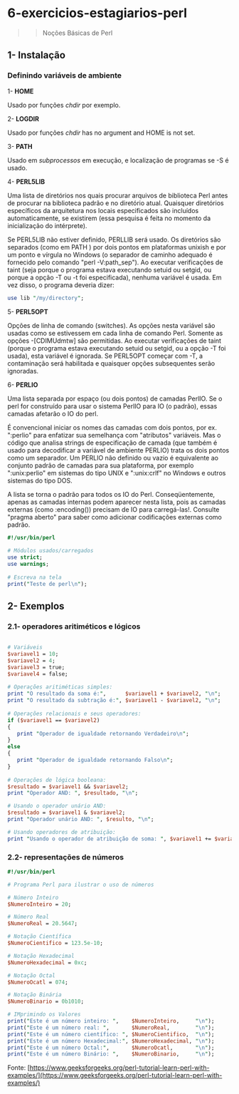 # 6-exercicios-estagiarios-perl
>> Noções Básicas de Perl

## 1- Instalação

### Definindo variáveis de ambiente

1- **HOME**

Usado por funções *chdir* por exemplo.

2- **LOGDIR**

Usado por funções *chdir* has no argument and HOME is not set.

3- **PATH**

Usado em *subprocessos* em execução, e localização de programas se -S é usado.

4- **PERL5LIB**

Uma lista de diretórios nos quais procurar arquivos de biblioteca Perl antes de procurar na biblioteca padrão e no diretório atual. Quaisquer diretórios específicos da arquitetura nos locais especificados são incluídos automaticamente, se existirem (essa pesquisa é feita no momento da inicialização do intérprete).

Se PERL5LIB não estiver definido, PERLLIB será usado. Os diretórios são separados (como em PATH ) por dois pontos em plataformas unixish e por um ponto e vírgula no Windows (o separador de caminho adequado é fornecido pelo comando "perl -V:path_sep").
Ao executar verificações de taint (seja porque o programa estava executando setuid ou setgid, ou porque a opção -T ou -t foi especificada), nenhuma variável é usada. Em vez disso, o programa deveria dizer:

```perl
use lib "/my/directory";
```

5- **PERL5OPT**

Opções de linha de comando (switches). As opções nesta variável são usadas como se estivessem em cada linha de comando Perl. Somente as opções -[CDIMUdmtw] são permitidas. Ao executar verificações de taint (porque o programa estava executando setuid ou setgid, ou a opção -T foi usada), esta variável é ignorada. Se PERL5OPT começar com -T, a contaminação será habilitada e quaisquer opções subsequentes serão ignoradas.

6- **PERLIO**

Uma lista separada por espaço (ou dois pontos) de camadas PerlIO. Se o perl for construído para usar o sistema PerlIO para IO (o padrão), essas camadas afetarão o IO do perl.

É convencional iniciar os nomes das camadas com dois pontos, por ex. ":perlio" para enfatizar sua semelhança com "atributos" variáveis. Mas o código que analisa strings de especificação de camada (que também é usado para decodificar a variável de ambiente PERLIO) trata os dois pontos como um separador.
Um PERLIO não definido ou vazio é equivalente ao conjunto padrão de camadas para sua plataforma, por exemplo ":unix:perlio" em sistemas do tipo UNIX e ":unix:crlf" no Windows e outros sistemas do tipo DOS.

A lista se torna o padrão para todos os IO do Perl. Conseqüentemente, apenas as camadas internas podem aparecer nesta lista, pois as camadas externas (como :encoding()) precisam de IO para carregá-las!. Consulte "pragma aberto" para saber como adicionar codificações externas como padrão.

```perl
#!/usr/bin/perl 
	
# Módulos usados/carregados
use strict; 
use warnings; 
	
# Escreva na tela
print("Teste de perl\n");
```

## 2- Exemplos

### 2.1- operadores aritiméticos e lógicos

```perl

# Variáveis
$variavel1 = 10;
$variavel2 = 4; 
$variavel3 = true;
$variavel4 = false;
    
# Operações aritiméticas simples:
print "O resultado da soma é:",      $variavel1 + $variavel2, "\n";
print "O resultado da subtração é:", $variavel1 - $variavel2, "\n";
  
# Operações relacionais e seus operadores:
if ($variavel1 == $variavel2)
{
   print "Operador de igualdade retornando Verdadeiro\n";
}
else
{
   print "Operador de igualdade retornando Falso\n";
}
 
# Operações de lógica booleana:
$resultado = $variavel1 && $variavel2;
print "Operador AND: ", $resultado, "\n";

# Usando o operador unário AND:
$resultado = $variavel1 & $variavel2;
print "Operador unário AND: ", $resulto, "\n";

# Usando operadores de atribuição:
print "Usando o operador de atribuição de soma: ", $variavel1 += $variavel2, "\n";

```
### 2.2- representações de números
```perl
#!/usr/bin/perl

# Programa Perl para ilustrar o uso de números

# Número Inteiro
$NumeroInteiro = 20;

# Número Real
$NumeroReal = 20.5647;

# Notação Científica
$NumeroCientifico = 123.5e-10;

# Notação Hexadecimal 
$NumeroHexadecimal = 0xc;

# Notação Octal
$NumeroOcatl = 074; 

# Notação Binária 
$NumeroBinario = 0b1010; 

# IMprimindo os Valores
print("Este é um número inteiro: ",    $NumeroInteiro,     "\n");
print("Este é um número real: ",       $NumeroReal,        "\n");
print("Este é um número científico: ", $NumeroCientifico,  "\n");
print("Este é um número Hexadecimal:", $NumeroHexadecimal, "\n");
print("Este é um número Octal:",       $NumeroOcatl,       "\n");
print("Este é um número Binário: ",    $NumeroBinario,     "\n");
```

Fonte: [https://www.geeksforgeeks.org/perl-tutorial-learn-perl-with-examples/](https://www.geeksforgeeks.org/perl-tutorial-learn-perl-with-examples/)
